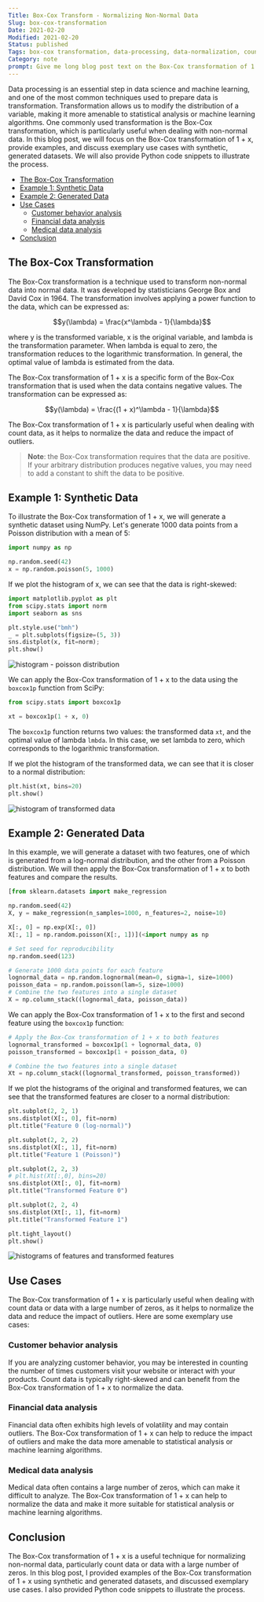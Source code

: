 ```yaml
---
Title: Box-Cox Transform - Normalizing Non-Normal Data
Slug: box-cox-transformation
Date: 2021-02-20
Modified: 2021-02-20
Status: published
Tags: box-cox transformation, data-processing, data-normalization, count-data, outliers, machine-learning, statistical-analysis
Category: note
prompt: Give me long blog post text on the Box-Cox transformation of 1 + x for data processing. Give me examples. Discuss exemplary use cases with synthetic, generated datasets. Give me python code snippets.
---
```


Data processing is an essential step in data science and machine learning, and one of the most common techniques used to prepare data is transformation. Transformation allows us to modify the distribution of a variable, making it more amenable to statistical analysis or machine learning algorithms. One commonly used transformation is the Box-Cox transformation, which is particularly useful when dealing with non-normal data. In this blog post, we will focus on the Box-Cox transformation of 1 + x, provide examples, and discuss exemplary use cases with synthetic, generated datasets. We will also provide Python code snippets to illustrate the process.

<!-- MarkdownTOC levels="2,3" autolink="true" autoanchor="true" -->

- [The Box-Cox Transformation](#the-box-cox-transformation)
- [Example 1: Synthetic Data](#example-1-synthetic-data)
- [Example 2: Generated Data](#example-2-generated-data)
- [Use Cases](#use-cases)
	- [Customer behavior analysis](#customer-behavior-analysis)
	- [Financial data analysis](#financial-data-analysis)
	- [Medical data analysis](#medical-data-analysis)
- [Conclusion](#conclusion)

<!-- /MarkdownTOC -->

<a id="the-box-cox-transformation"></a>
## The Box-Cox Transformation
The Box-Cox transformation is a technique used to transform non-normal data into normal data. It was developed by statisticians George Box and David Cox in 1964.  The transformation involves applying a power function to the data, which can be expressed as:

$$y(\lambda) = \frac{x^\lambda - 1}{\lambda}$$

where y is the transformed variable, x is the original variable, and lambda is the transformation parameter. When lambda is equal to zero, the transformation reduces to the logarithmic transformation. In general, the optimal value of lambda is estimated from the data.

The Box-Cox transformation of 1 + x is a specific form of the Box-Cox transformation that is used when the data contains negative values. The transformation can be expressed as:

$$y(\lambda) = \frac{(1 + x)^\lambda - 1}{\lambda}$$

The Box-Cox transformation of 1 + x is particularly useful when dealing with count data, as it helps to normalize the data and reduce the impact of outliers.

> **Note**: the Box-Cox transformation requires that the data are positive. If your arbitrary distribution produces negative values, you may need to add a constant to shift the data to be positive.

<a id="example-1-synthetic-data"></a>
## Example 1: Synthetic Data

To illustrate the Box-Cox transformation of 1 + x, we will generate a synthetic dataset using NumPy. Let's generate 1000 data points from a Poisson distribution with a mean of 5:

```python
import numpy as np

np.random.seed(42)
x = np.random.poisson(5, 1000)
```
If we plot the histogram of x, we can see that the data is right-skewed:

```python
import matplotlib.pyplot as plt
from scipy.stats import norm
import seaborn as sns

plt.style.use("bmh")
_ = plt.subplots(figsize=(5, 3))
sns.distplot(x, fit=norm);
plt.show()
```
![histogram - poisson distribution](/images/box_cox/hist_poisson.png)

We can apply the Box-Cox transformation of 1 + x to the data using the `boxcox1p` function from SciPy:

```python
from scipy.stats import boxcox1p

xt = boxcox1p(1 + x, 0)
```

The `boxcox1p` function returns two values: the transformed data `xt`, and the optimal value of lambda `lmbda`. In this case, we set lambda to zero, which corresponds to the logarithmic transformation.

If we plot the histogram of the transformed data, we can see that it is closer to a normal distribution:

```python
plt.hist(xt, bins=20)
plt.show()
```

![histogram of transformed data](/images/box_cox/hist_after_box_cox.png)

<a id="example-2-generated-data"></a>
## Example 2: Generated Data

In this example, we will generate a dataset with two features, one of which is generated from a log-normal distribution, and the other from a Poisson distribution. We will then apply the Box-Cox transformation of 1 + x to both features and compare the results.

```python
[from sklearn.datasets import make_regression

np.random.seed(42)
X, y = make_regression(n_samples=1000, n_features=2, noise=10)

X[:, 0] = np.exp(X[:, 0])
X[:, 1] = np.random.poisson(X[:, 1])](<import numpy as np

# Set seed for reproducibility
np.random.seed(123)

# Generate 1000 data points for each feature
lognormal_data = np.random.lognormal(mean=0, sigma=1, size=1000)
poisson_data = np.random.poisson(lam=5, size=1000)
# Combine the two features into a single dataset
X = np.column_stack((lognormal_data, poisson_data))
```

 We can apply the Box-Cox transformation of 1 + x to the first and second feature using the `boxcox1p` function:

```python
# Apply the Box-Cox transformation of 1 + x to both features
lognormal_transformed = boxcox1p(1 + lognormal_data, 0)
poisson_transformed = boxcox1p(1 + poisson_data, 0)

# Combine the two features into a single dataset
Xt = np.column_stack((lognormal_transformed, poisson_transformed))
```

If we plot the histograms of the original and transformed features, we can see that the transformed features are closer to a normal distribution:

```python
plt.subplot(2, 2, 1)
sns.distplot(X[:, 0], fit=norm)
plt.title("Feature 0 (log-normal)")

plt.subplot(2, 2, 2)
sns.distplot(X[:, 1], fit=norm)
plt.title("Feature 1 (Poisson)")

plt.subplot(2, 2, 3)
# plt.hist(Xt[:,0], bins=20)
sns.distplot(Xt[:, 0], fit=norm)
plt.title("Transformed Feature 0")

plt.subplot(2, 2, 4)
sns.distplot(Xt[:, 1], fit=norm)
plt.title("Transformed Feature 1")

plt.tight_layout()
plt.show()
```

![histograms of features and transformed features](/images/box_cox/dist_plot_two_features_box_cox.png)

<a id="use-cases"></a>
## Use Cases
The Box-Cox transformation of 1 + x is particularly useful when dealing with count data or data with a large number of zeros, as it helps to normalize the data and reduce the impact of outliers. Here are some exemplary use cases:

<a id="customer-behavior-analysis"></a>
### Customer behavior analysis
If you are analyzing customer behavior, you may be interested in counting the number of times customers visit your website or interact with your products. Count data is typically right-skewed and can benefit from the Box-Cox transformation of 1 + x to normalize the data.
    
<a id="financial-data-analysis"></a>
### Financial data analysis
Financial data often exhibits high levels of volatility and may contain outliers. The Box-Cox transformation of 1 + x can help to reduce the impact of outliers and make the data more amenable to statistical analysis or machine learning algorithms.
    
<a id="medical-data-analysis"></a>
### Medical data analysis
Medical data often contains a large number of zeros, which can make it difficult to analyze. The Box-Cox transformation of 1 + x can help to normalize the data and make it more suitable for statistical analysis or machine learning algorithms.
    
<a id="conclusion"></a>
## Conclusion

The Box-Cox transformation of 1 + x is a useful technique for normalizing non-normal data, particularly count data or data with a large number of zeros. In this blog post, I provided examples of the Box-Cox transformation of 1 + x using synthetic and generated datasets, and discussed exemplary use cases. I also provided Python code snippets to illustrate the process.